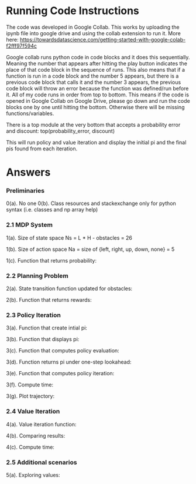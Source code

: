 # Running Code Instructions

The code was developed in Google Collab.  This works by uploading the ipynb file into google drive and using the collab extension to run it.  More here: https://towardsdatascience.com/getting-started-with-google-colab-f2fff97f594c 

Google collab runs python code in code blocks and it does this sequentially.  Meaning the number that appears after hitting the play button indicates the place of that code block in the sequence of runs.  This also means that if a function is run in a code block and the number 5 appears, but there is a previous code block that calls it and the number 3 appears, the previous code block will throw an error because the function was defined/run before it.  All of my code runs in order from top to bottom.  This means if the code is opened in Google Collab on Google Drive, please go down and run the code blocks one by one until hitting the bottom. Otherwise there will be missing functions/variables. 

There is a top module at the very bottom that accepts a probability error and discount: 
top(probability_error, discount)

This will run policy and value iteration and display the initial pi and the final pis found from each iteration. 

# Answers 

### Preliminaries 

0(a). No one 
0(b). Class resources and stackexchange only for python syntax (i.e. classes and np array help) 

### 2.1 MDP System 

1(a). Size of state space Ns = L * H - obstacles = 26

1(b). Size of action space Na = size of {left, right, up, down, none} = 5 

1(c). Function that returns probability: 

### 2.2 Planning Problem 

2(a). State transition function updated for obstacles: 

2(b). Function that returns rewards: 

### 2.3 Policy Iteration 

3(a).  Function that create intial pi: 

3(b).  Function that displays pi: 

3(c).  Function that computes policy evaluation: 

3(d).  Function returns pi under one-step lookahead: 

3(e).  Function that computes policy iteration: 

3(f).  Compute time: 

3(g).  Plot trajectory: 

### 2.4 Value Iteration 

4(a). Value iteration function: 

4(b). Comparing results: 

4(c). Compute time: 

### 2.5 Additional scenarios 

5(a). Exploring values: 





